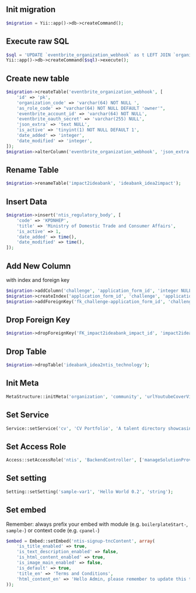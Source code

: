## Init migration
```php 
$migration = Yii::app()->db->createCommand();
```

## Execute raw SQL
```php
$sql = 'UPDATE `eventbrite_organization_webhook` as t LEFT JOIN `organization` as f ON t.organization_code=f.code SET t.organization_id=f.id';
Yii::app()->db->createCommand($sql)->execute();
```

## Create new table
```php
$migration->createTable('eventbrite_organization_webhook', [
    'id' => 'pk',
    'organization_code' => 'varchar(64) NOT NULL ',
    'as_role_code' => "varchar(64) NOT NULL DEFAULT 'owner'",
    'eventbrite_account_id' => 'varchar(64) NOT NULL',
    'eventbrite_oauth_secret' => 'varchar(255) NULL',
    'json_extra' => 'text NULL',
    'is_active' => 'tinyint(1) NOT NULL DEFAULT 1',
    'date_added' => 'integer',
    'date_modified' => 'integer',
]);
$migration->alterColumn('eventbrite_organization_webhook', 'json_extra', 'longtext NULL');
```

## Rename Table
```php
$migration->renameTable('impact2ideabank', 'ideabank_idea2impact');
```

## Insert Data
```php
$migration->insert('ntis_regulatory_body', [
    'code' => 'KPDNHEP',
    'title' => 'Ministry of Domestic Trade and Consumer Affairs',
    'is_active' => 1,
    'date_added' => time(),
    'date_modified' => time(),
]);
```

## Add New Column
with index and foreign key
```php
$migration->addColumn('challenge', 'application_form_id', 'integer NULL AFTER url_application_form');
$migration->createIndex('application_form_id', 'challenge', 'application_form_id', false);
$migration->addForeignKey('fk_challenge-application_form_id', 'challenge', 'application_form_id', 'form', 'id', 'SET NULL', 'CASCADE');
```

## Drop Foreign Key
```php
$migration->dropForeignKey('FK_impact2ideabank_impact_id', 'impact2ideabank');
```

## Drop Table
```php
$migration->dropTable('ideabank_idea2ntis_technology');
```

## Init Meta
```php
MetaStructure::initMeta('organization', 'community', 'urlYoutubeCoverVideo', 'string', 'Cover Youtube Video URL', 'URL to display youtube video in community organization page', '');
```

## Set Service
```php
Service::setService('cv', 'CV Portfolio', 'A talent directory showcasing  experience and qualifications for job opportunity and cofounder matching', array('is_bookmarkable' => 1, 'is_active' => 1));
```

## Set Access Role
```php
Access::setAccessRole('ntis', 'BackendController', ['manageSolutionProvider'], ['ntisTechSecretariat', 'ntisRegulatorySecretariat']);
```

## Set setting
```php
Setting::setSetting('sample-var1', 'Hello World 0.2', 'string');
```

## Set embed
Remember: always prefix your embed with module (e.g. `boilerplateStart-`, `sample-`) or context code (e.g. `cpanel-`)

```php
$embed = Embed::setEmbed('ntis-signup-tncContent', array(
    'is_title_enabled' => true,
    'is_text_description_enabled' => false,
    'is_html_content_enabled' => true,
    'is_image_main_enabled' => false,
    'is_default' => true,
    'title_en' => 'Terms and Conditions',
    'html_content_en' => 'Hello Admin, please remember to update this terms and condition content inside Embed \ <b>#signup-tncContent</b>',
));
```

